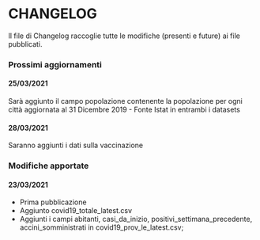 # CHANGELOG

Il file di Changelog raccoglie tutte le modifiche (presenti e future) ai file pubblicati.

### Prossimi aggiornamenti

#### 25/03/2021

Sarà aggiunto il campo popolazione contenente la popolazione per ogni città aggiornata al 31 Dicembre 2019 - Fonte Istat in entrambi i datasets

#### 28/03/2021

Saranno aggiunti i dati sulla vaccinazione


### Modifiche apportate

#### 23/03/2021

- Prima pubblicazione
- Aggiunto covid19_totale_latest.csv
- Aggiunti i campi abitanti, casi_da_inizio, positivi_settimana_precedente, accini_somministrati in covid19_prov_le_latest.csv;

